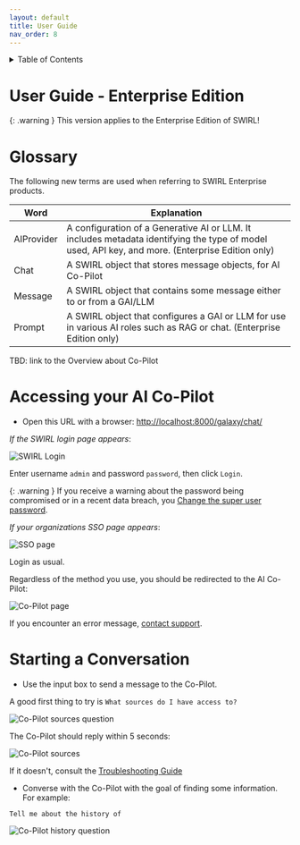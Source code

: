 ```yaml
---
layout: default
title: User Guide
nav_order: 8
---
```

<details markdown="block">
  <summary>
    Table of Contents
  </summary>
  {: .text-delta }
- TOC
{:toc}
</details>

# User Guide - Enterprise Edition

{: .warning }
This version applies to the Enterprise Edition of SWIRL!

# Glossary

The following new terms are used when referring to SWIRL Enterprise products.

| Word | Explanation | 
| ---------- | ---------- |
| AIProvider | A configuration of a Generative AI or LLM. It includes metadata identifying the type of model used, API key, and more. (Enterprise Edition only) |
| Chat | A SWIRL object that stores message objects, for AI Co-Pilot | 
| Message | A SWIRL object that contains some message either to or from a GAI/LLM | 
| Prompt | A SWIRL object that configures a GAI or LLM for use in various AI roles such as RAG or chat. (Enterprise Edition only) |

TBD: link to the Overview about Co-Pilot

# Accessing your AI Co-Pilot

* Open this URL with a browser: <http://localhost:8000/galaxy/chat/> 

*If the SWIRL login page appears*:

![SWIRL Login](images/swirl_login-galaxy_dark.png)

Enter username `admin` and password `password`, then click `Login`.

{: .warning }
If you receive a warning about the password being compromised or in a recent data breach, you [Change the super user password](Admin-Guide.md#changing-a-super-user-password).

*If your organizations SSO page appears*:

![SSO page]()

Login as usual. 

Regardless of the method you use, you should be redirected to the AI Co-Pilot:

![Co-Pilot page]()

If you encounter an error message, [contact support](mailto:support@swirl.today).

# Starting a Conversation

* Use the input box to send a message to the Co-Pilot.

A good first thing to try is `What sources do I have access to?`

![Co-Pilot sources question]()

The Co-Pilot should reply within 5 seconds:

![Co-Pilot sources]()

If it doesn't, consult the [Troubleshooting Guide]()

* Converse with the Co-Pilot with the goal of finding some information. For example:

```
Tell me about the history of
```

![Co-Pilot history question]()







